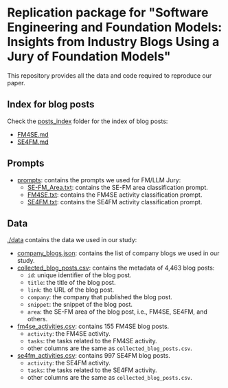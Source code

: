 # Replication package for "Software Engineering and Foundation Models: Insights from Industry Blogs Using a Jury of Foundation Models"

This repository provides all the data and code required to reproduce our paper.

## Index for blog posts

Check the [posts_index](posts_index) folder for the index of blog posts:

- [FM4SE.md](posts_index%2FFM4SE.md)
- [SE4FM.md](posts_index%2FSE4FM.md)

## Prompts

- [prompts](prompts): contains the prompts we used for FM/LLM Jury:
    - [SE-FM_Area.txt](prompts%2FSE-FM_Area.txt): contains the SE-FM area classification prompt.
    - [FM4SE.txt](prompts%2FFM4SE.txt): contains the FM4SE activity classification prompt.
    - [SE4FM.txt](prompts%2FSE4FM.txt): contains the SE4FM activity classification prompt.

## Data

[./data](data) contains the data we used in our study:
- [company_blogs.json](data%2Fcompany_blogs.json): contains the list of company blogs we used in our study.
- [collected_blog_posts.csv](data%2Fcollected_blog_posts.csv): contains the metadata of 4,463 blog posts:
    - `id`: unique identifier of the blog post.
    - `title`: the title of the blog post.
    - `link`: the URL of the blog post.
    - `company`: the company that published the blog post.
    - `snippet`: the snippet of the blog post.
    - `area`: the SE-FM area of the blog post, i.e., FM4SE, SE4FM, and others.
- [fm4se_activities.csv](data%2Ffm4se_activities.csv): contains 155 FM4SE blog posts.
    - `activity`: the FM4SE activity.
    - `tasks`: the tasks related to the FM4SE activity.
    - other columns are the same as `collected_blog_posts.csv`.
- [se4fm_activities.csv](data%2Fse4fm_activities.csv): contains 997 SE4FM blog posts.
    - `activity`: the SE4FM activity.
    - `tasks`: the tasks related to the SE4FM activity.
    - other columns are the same as `collected_blog_posts.csv`.
